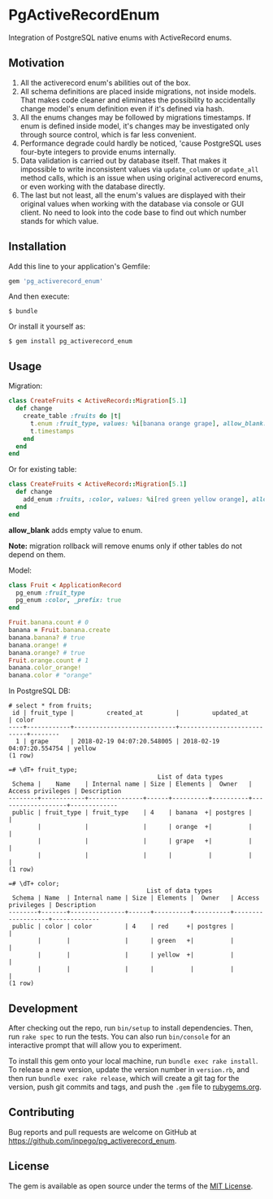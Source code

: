# PgActiveRecordEnum

Integration of PostgreSQL native enums with ActiveRecord enums.

## Motivation

1.	All the activerecord enum's abilities out of the box.
2.	All schema definitions are placed inside migrations, not inside models. That makes code cleaner and eliminates the possibility to accidentally change model's enum definition even if it's defined via hash.
3.	All the enums changes may be followed by migrations timestamps. If enum is defined inside model, it's changes may be investigated only through source control, which is far less convenient.
4.	Performance degrade could hardly be noticed, 'cause PostgreSQL uses four-byte integers to provide enums internally.
5.	Data validation is carried out by database itself. That makes it impossible to write inconsistent values via `update_column` or `update_all` method calls, which is an issue when using original activerecord enums, or even working with the database directly.
6.	The last but not least, all the enum's values are displayed with their original values when working with the database via console or GUI client. No need to look into the code base to find out which number stands for which value.


## Installation

Add this line to your application's Gemfile:

```ruby
gem 'pg_activerecord_enum'
```

And then execute:

    $ bundle

Or install it yourself as:

    $ gem install pg_activerecord_enum

## Usage

Migration:

```ruby
class CreateFruits < ActiveRecord::Migration[5.1]
  def change
    create_table :fruits do |t|
      t.enum :fruit_type, values: %i[banana orange grape], allow_blank: true
      t.timestamps
    end
  end
end
```

Or for existing table:

```ruby
class CreateFruits < ActiveRecord::Migration[5.1]
  def change
    add_enum :fruits, :color, values: %i[red green yellow orange], allow_blank: true
  end
end
```

**allow_blank** adds empty value to enum.

**Note:** migration rollback will remove enums only if other tables do not depend on them.

Model:

```ruby
class Fruit < ApplicationRecord
  pg_enum :fruit_type
  pg_enum :color, _prefix: true
end
```

```ruby
Fruit.banana.count # 0
banana = Fruit.banana.create
banana.banana? # true
banana.orange! #
banana.orange? # true
Fruit.orange.count # 1
banana.color_orange!
banana.color # "orange"
```

In PostgreSQL DB:
```
# select * from fruits;
 id | fruit_type |         created_at         |         updated_at         | color  
----+------------+----------------------------+----------------------------+--------
  1 | grape      | 2018-02-19 04:07:20.548005 | 2018-02-19 04:07:20.554754 | yellow
(1 row)

=# \dT+ fruit_type;
                                         List of data types
 Schema |    Name    | Internal name | Size | Elements |  Owner   | Access privileges | Description 
--------+------------+---------------+------+----------+----------+-------------------+-------------
 public | fruit_type | fruit_type    | 4    | banana  +| postgres |                   | 
        |            |               |      | orange  +|          |                   | 
        |            |               |      | grape   +|          |                   | 
        |            |               |      |          |          |                   | 
(1 row)

=# \dT+ color;
                                      List of data types
 Schema | Name  | Internal name | Size | Elements |  Owner   | Access privileges | Description 
--------+-------+---------------+------+----------+----------+-------------------+-------------
 public | color | color         | 4    | red     +| postgres |                   | 
        |       |               |      | green   +|          |                   | 
        |       |               |      | yellow  +|          |                   | 
        |       |               |      |          |          |                   | 
(1 row)
```

## Development

After checking out the repo, run `bin/setup` to install dependencies. Then, run `rake spec` to run the tests. You can also run `bin/console` for an interactive prompt that will allow you to experiment.

To install this gem onto your local machine, run `bundle exec rake install`. To release a new version, update the version number in `version.rb`, and then run `bundle exec rake release`, which will create a git tag for the version, push git commits and tags, and push the `.gem` file to [rubygems.org](https://rubygems.org).

## Contributing

Bug reports and pull requests are welcome on GitHub at https://github.com/inpego/pg_activerecord_enum.

## License

The gem is available as open source under the terms of the [MIT License](https://opensource.org/licenses/MIT).
